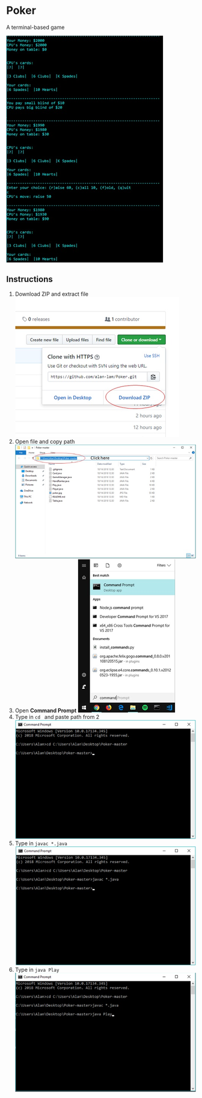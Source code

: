 # Poker

A terminal-based game

![Alt text](./poker.jpg?raw=true)

## Instructions
1. Download ZIP and extract file
![Alt text](./readme-pics/readme_1.jpg?raw=true)
2. Open file and copy path
![Alt text](./readme-pics/readme_2.jpg?raw=true)
3. Open **Command Prompt**
![Alt text](./readme-pics/readme_3.jpg?raw=true)
4. Type in `cd ` and paste path from 2
![Alt text](./readme-pics/readme_4.jpg?raw=true)
5. Type in `javac *.java`
![Alt text](./readme-pics/readme_5.jpg?raw=true)
6. Type in `java Play`
![Alt text](./readme-pics/readme_6.jpg?raw=true)
